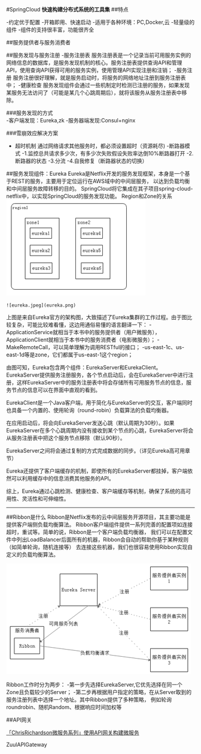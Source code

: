#SpringCloud
**快速构建分布式系统的工具集**
##特点

-约定优于配置
-开箱即用、快速启动
-适用于各种环境：PC,Docker,云
-轻量级的组件
-组件的支持很丰富，功能很齐全

##服务提供者与服务消费者

##服务发现与服务注册
-服务注册表
	服务注册表是一个记录当前可用服务实例的网络信息的数据库，是服务发现机制的核心。服务注册表提供查询API和管理API，使用查询API获得可用的服务实例，使用管理API实现注册和注销；
-服务注册
	服务注册很好理解，就是服务启动时，将服务的网络地址注册到服务注册表中；
-健康检查
	服务发现组件会通过一些机制定时检测已注册的服务，如果发现某服务无法访问了（可能是某几个心跳周期后），就将该服务从服务注册表中移除。

###服务发现的方式	
-客户端发现：Eureka,zk
-服务器端发现:Consul+nginx

###雪崩效应解决方案
-	超时机制
	通过网络请求其他服务时，都必须设置超时（资源耗尽)
-断路器模式
	-1.监控总共请求多少次，有多少次失败假设失败率达倒10%断路器打开
	-2.断路器的状态
	-3.分流
	-4.自我修复（断路器状态的切换）

##服务发现组件：Eureka
	Eureka是Netflix开发的服务发现框架，本身是一个基于REST的服务，主要用于定位运行在AWS域中的中间层服务，
	以达到负载均衡和中间层服务故障转移的目的。
	SpringCloud将它集成在其子项目spring-cloud-netflix中，以实现SpringCloud的服务发现功能。
Region和Zone的关系
	![region](region.jpeg)
	
	![eureka.jpeg](eureka.png)
	
上图是来自Eureka官方的架构图，大致描述了Eureka集群的工作过程。由于图比较复杂，可能比较难看懂，这边用通俗易懂的语言翻译一下：
-ApplicationService就相当于本书中的服务提供者（用户微服务），ApplicationClient就相当于本书中的服务消费者（电影微服务）；
-MakeRemoteCall，可以简单理解为调用RESTful的接口；
-us-east-1c、us-east-1d等是zone，它们都属于us-east-1这个region；

由图可知，Eureka包含两个组件：EurekaServer和EurekaClient。
EurekaServer提供服务注册服务，各个节点启动后，会在EurekaServer中进行注册，这样EurekaServer中的服务注册表中将会存储所有可用服务节点的信息，服务节点的信息可以在界面中直观的看到。

EurekaClient是一个Java客户端，用于简化与EurekaServer的交互，客户端同时也具备一个内置的、使用轮询（round-robin）负载算法的负载均衡器。

在应用启动后，将会向EurekaServer发送心跳（默认周期为30秒）。如果EurekaServer在多个心跳周期内没有接收到某个节点的心跳，EurekaServer将会从服务注册表中把这个服务节点移除（默认90秒）。

EurekaServer之间将会通过复制的方式完成数据的同步。（详见Eureka高可用章节）

Eureka还提供了客户端缓存的机制，即使所有的EurekaServer都挂掉，客户端依然可以利用缓存中的信息消费其他服务的API。

综上，Eureka通过心跳检测、健康检查、客户端缓存等机制，确保了系统的高可用性、灵活性和可伸缩性。

---
##Ribbon是什么
Ribbon是Netflix发布的云中间层服务开源项目，其主要功能是提供客户端侧负载均衡算法。
Ribbon客户端组件提供一系列完善的配置项如连接超时，重试等。简单的说，Ribbon是一个客户端负载均衡器，
我们可以在配置文件中列出LoadBalancer后面所有的机器，Ribbon会自动的帮助你基于某种规则（如简单轮询，随机连接等）
去连接这些机器，我们也很容易使用Ribbon实现自定义的负载均衡算法。

![ribbon](ribbon.png)

Ribbon工作时分为两步：
-第一步先选择EurekaServer,它优先选择在同一个Zone且负载较少的Server；
-第二步再根据用户指定的策略，在从Server取到的服务注册列表中选择一个地址。其中Ribbon提供了多种策略，
例如轮询roundrobin、随机Random、根据响应时间加权等


##API网关

[「ChrisRichardson微服务系列」使用API网关构建微服务](http://blog.daocloud.io/microservices-2/)

ZuulAPIGateway